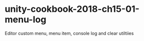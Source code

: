# unity-cookbook-2018-ch15-01-menu-log

Editor custom menu, menu item, console log and clear utiltiies
